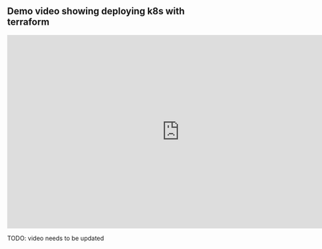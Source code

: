 ## Demo video showing deploying k8s with terraform

<div class="aspect-w-16 aspect-h-9">
<iframe src="https://player.vimeo.com/video/596170307" width="800" height="450" frameborder="0" allow="autoplay; fullscreen" allowfullscreen></iframe>
</div>


TODO: video needs to be updated